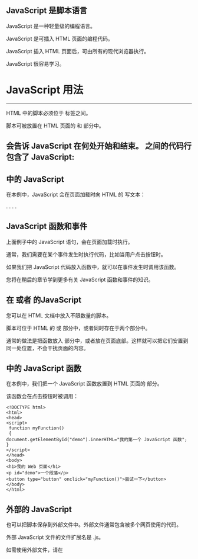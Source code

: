 ## JavaScript 是脚本语言

JavaScript 是一种轻量级的编程语言。

JavaScript 是可插入 HTML 页面的编程代码。

JavaScript 插入 HTML 页面后，可由所有的现代浏览器执行。

JavaScript 很容易学习。

# JavaScript 用法

------

HTML 中的脚本必须位于 <script> 与 </script> 标签之间。

脚本可被放置在 HTML 页面的 <body> 和 <head> 部分中。

## <script> 标签

如需在 HTML 页面中插入 JavaScript，请使用 <script> 标签。

<script> 和 </script> 会告诉 JavaScript 在何处开始和结束。

<script> 和 </script> 之间的代码行包含了 JavaScript:

  <script>
  alert("我的第一个 JavaScript"); 
  </script>  

## <body> 中的 JavaScript

在本例中，JavaScript 会在页面加载时向 HTML 的 <body> 写文本：


<!DOCTYPE html>
<html>
<body> 
    .
    .
<script> 
document.write("<h1>这是一个标题</h1>"); document.write("<p>这是一个段落</p>");
</script>
    .
    .
</body> </html> 

## JavaScript 函数和事件

上面例子中的 JavaScript 语句，会在页面加载时执行。

通常，我们需要在某个事件发生时执行代码，比如当用户点击按钮时。

如果我们把 JavaScript 代码放入函数中，就可以在事件发生时调用该函数。

您将在稍后的章节学到更多有关 JavaScript 函数和事件的知识。

## 在 <head> 或者 <body> 的JavaScript

您可以在 HTML 文档中放入不限数量的脚本。

脚本可位于 HTML 的 <body> 或 <head> 部分中，或者同时存在于两个部分中。

通常的做法是把函数放入 <head> 部分中，或者放在页面底部。这样就可以把它们安置到同一处位置，不会干扰页面的内容。

## <head> 中的 JavaScript 函数

在本例中，我们把一个 JavaScript 函数放置到 HTML 页面的 <head> 部分。

该函数会在点击按钮时被调用：

 

```
<!DOCTYPE html>
<html>
<head>
<script>
 function myFunction()
 {     
document.getElementById("demo").innerHTML="我的第一个 JavaScript 函数"; }
</script>
</head>
<body> 
<h1>我的 Web 页面</h1>
<p id="demo">一个段落</p>
<button type="button" onclick="myFunction()">尝试一下</button> 
</body> 
</html>  
```

## 外部的 JavaScript

也可以把脚本保存到外部文件中。外部文件通常包含被多个网页使用的代码。

外部 JavaScript 文件的文件扩展名是 .js。

如需使用外部文件，请在 <script> 标签的 "src" 属性中设置该 .js 文件：

```
<!DOCTYPE html>
<html>
<body>
<script src="myScript.js"></script>
</body>
</html>
```

你可以将脚本放置于 <head> 或者 <body>中，放在 <script> 标签中的脚本与外部引用的脚本运行效果完全一致。

myScript.js 文件代码如下：

```
function myFunction()
{
    document.getElementById("demo").innerHTML="我的第一个 JavaScript 函数";
}
```

# JavaScript 输出

JavaScript 没有任何打印或者输出的函数。

## JavaScript 显示数据

JavaScript 可以通过不同的方式来输出数据：

- 使用 **window.alert()** 弹出警告框。
- 使用 **document.write()** 方法将内容写到 HTML 文档中。
- 使用 **innerHTML** 写入到 HTML 元素。
- 使用 **console.log()** 写入到浏览器的控制台。

## 使用 window.alert()

你可以弹出警告框来显示数据：

```
<!DOCTYPE html>
<html>
<body>

<h1>我的第一个页面</h1>
<p>我的第一个段落。</p>

<script>
window.alert(5 + 6);
</script>

</body>
</html>
```

## 操作 HTML 元素

如需从 JavaScript 访问某个 HTML 元素，您可以使用 document.getElementById(*id*) 方法。

请使用 "id" 属性来标识 HTML 元素，并 innerHTML 来获取或插入元素内容：

```
<!DOCTYPE html>
<html>
<body>

<h1>我的第一个 Web 页面</h1>

<p id="demo">我的第一个段落</p>

<script>
document.getElementById("demo").innerHTML = "段落已修改。";
</script>

</body>
</html>
```

以上 JavaScript 语句（在 <script> 标签中）可以在 web 浏览器中执行：

**document.getElementById("demo")** 是使用 id 属性来查找 HTML 元素的 JavaScript 代码 。

**innerHTML = "段落已修改。"** 是用于修改元素的 HTML 内容(innerHTML)的 JavaScript 代码。

## 在本教程中

在大多数情况下，在本教程中，我们将使用上面描述的方法来输出：

上面的例子直接把 id="demo" 的 <p> 元素写到 HTML 文档输出中：

## 写到 HTML 文档

出于测试目的，您可以将JavaScript直接写在HTML 文档中：

```
<!DOCTYPE html>
<html>
<body>

<h1>我的第一个 Web 页面</h1>

<p>我的第一个段落。</p>

<script>
document.write(Date());
</script>

</body>
</html>
```

| <img src="https://www.runoob.com/images/lamp.jpg" alt="Note" style="zoom: 200%;" /> | 请使用 document.write() 仅仅向文档输出写内容。如果在文档已完成加载后执行 document.write，整个 HTML 页面将被覆盖。 |
| ------------------------------------------------------------ | ------------------------------------------------------------ |
|                                                              |                                                              |

```
<!DOCTYPE html>
<html>
<body>

<h1>我的第一个 Web 页面</h1>

<p>我的第一个段落。</p>

<button onclick="myFunction()">点我</button>

<script>
function myFunction() {
    document.write(Date());
}
</script>

</body>
</html>

```

## 写到控制台

如果您的浏览器支持调试，你可以使用 **console.log()** 方法在浏览器中显示 JavaScript 值。

浏览器中使用 F12 来启用调试模式， 在调试窗口中点击 "Console" 菜单。

```
<!DOCTYPE html>
<html>
<body>

<h1>我的第一个 Web 页面</h1>

<script>
a = 5;
b = 6;
c = a + b;
console.log(c);
</script>

</body>
</html>
```

 实例 console 截图： 

![](https://www.runoob.com/wp-content/uploads/2013/08/console-log.jpg) 

## 您知道吗?

| ![Note](https://www.runoob.com/images/lamp.jpg) | 程序中调试是测试，查找及减少bug(错误)的过程。 |
| ----------------------------------------------- | --------------------------------------------- |
|                                                 |                                               |

# JavaScript 语法

------

JavaScript 是一个程序语言。语法规则定义了语言结构。

------

## JavaScript 语法

JavaScript 是一个脚本语言。

它是一个轻量级，但功能强大的编程语言。

------

## JavaScript 字面量

在编程语言中，一般固定值称为字面量，如 3.14。

**数字（Number）字面量** 可以是整数或者是小数，或者是科学计数(e)。

```
3.14

1001

123e5
```

**字符串（String）字面量** 可以使用单引号或双引号:

```
"John Doe"

'John Doe'
```

 **表达式字面量** 用于计算： 

```
5 + 6

5 * 10
```

 **数组（Array）字面量** 定义一个数组： 

```
[40, 100, 1, 5, 25, 10]
```

**对象（Object）字面量** 定义一个对象：

```
{firstName:"John", lastName:"Doe", age:50, eyeColor:"blue"}
```

**函数（Function）字面量** 定义一个函数：

```
function myFunction(a, b) { return a * b;}
```

## JavaScript 变量

在编程语言中，变量用于存储数据值。

JavaScript 使用关键字 **var** 来定义变量， 使用等号来为变量赋值：

```
var x, length

x = 5

length = 6
```

 变量可以通过变量名访问。在指令式语言中，变量通常是可变的。字面量是一个恒定的值。 

| ![Note](https://www.runoob.com/images/lamp.jpg) | 变量是一个**名称**。字面量是一个**值**。 |
| ----------------------------------------------- | ---------------------------------------- |
|                                                 |                                          |

## JavaScript 操作符

JavaScript使用 **算术运算符** 来计算值:

```
5 + 6) * 10
```

 JavaScript使用**赋值运算符**给变量赋值： 

```
x = 5
y = 6
z = (x + y) * 10
```

 JavaScript语言有多种类型的运算符 

| 类型                   | 实例      | 描述                   |
| :--------------------- | :-------- | :--------------------- |
| 赋值，算术和位运算符   | = + - * / | 在 JS 运算符中描述     |
| 条件，比较及逻辑运算符 | == != < > | 在 JS 比较运算符中描述 |

## JavaScript 语句

在 HTML 中，JavaScript 语句向浏览器发出的命令。

语句是用分号分隔：

```
x = 5 + 6;
y = x * 10;
```

## JavaScript 关键字

JavaScript 关键字用于标识要执行的操作。

和其他任何编程语言一样，JavaScript 保留了一些关键字为自己所用。

**var** 关键字告诉浏览器创建一个新的变量：

```
var x = 5 + 6;
var y = x * 10;
```

JavaScript 同样保留了一些关键字，这些关键字在当前的语言版本中并没有使用，但在以后 JavaScript 扩展中会用到。

以下是 JavaScript 中最重要的保留字（按字母顺序）：

| abstract | else       | instanceof | super        |
| -------- | ---------- | ---------- | ------------ |
|          |            |            |              |
| boolean  | enum       | int        | switch       |
|          |            |            |              |
| break    | export     | interface  | synchronized |
|          |            |            |              |
| byte     | extends    | let        | this         |
|          |            |            |              |
| case     | false      | long       | throw        |
|          |            |            |              |
| catch    | final      | native     | throws       |
|          |            |            |              |
| char     | finally    | new        | transient    |
|          |            |            |              |
| class    | float      | null       | true         |
|          |            |            |              |
| const    | for        | package    | try          |
|          |            |            |              |
| continue | function   | private    | typeof       |
|          |            |            |              |
| debugger | goto       | protected  | var          |
|          |            |            |              |
| default  | if         | public     | void         |
|          |            |            |              |
| delete   | implements | return     | volatile     |
|          |            |            |              |
| do       | import     | short      | while        |
|          |            |            |              |
| double   | in         | static     | with         |

## JavaScript 注释

下面的例子使用多行注释来解释代码：

不是所有的 JavaScript 语句都是"命令"。双斜杠 **//** 后的内容将会被浏览器忽略：

```
// 我不会执行
```

## JavaScript 多行注释

多行注释以 **/\*** 开始，以 ***/** 结尾。

## JavaScript 数据类型

JavaScript 有多种数据类型：数字，字符串，数组，对象等等：

```
var length = 16;                  // Number 通过数字字面量赋值
var points = x * 10;               // Number 通过表达式字面量赋值
var lastName = "Johnson";             // String 通过字符串字面量赋值
var cars = ["Saab", "Volvo", "BMW"];       // Array 通过数组字面量赋值
var person = {firstName:"John", lastName:"Doe"}; // Object 通过对象字面量赋值
```



------

## 数据类型的概念

编程语言中，数据类型是一个非常重要的内容。

为了可以操作变量，了解数据类型的概念非常重要。

如果没有使用数据类型，以下实例将无法执行：

16 + "Volvo"

16 加上 "Volvo" 是如何计算呢? 以上会产生一个错误还是输出以下结果呢？

"16Volvo"

你可以在浏览器尝试执行以上代码查看效果。

在接下来的章节中你将学到更多关于数据类型的知识。

------

## JavaScript 函数

JavaScript 语句可以写在函数内，函数可以重复引用：

**引用一个函数** = 调用函数(执行函数内的语句)。

```
function myFunction(a, b) {
  return a * b;                // 返回 a 乘以 b 的结果
}
```

------

## JavaScript 字母大小写

JavaScript 对大小写是敏感的。

当编写 JavaScript 语句时，请留意是否关闭大小写切换键。

函数 **getElementById** 与 **getElementbyID** 是不同的。

同样，变量 **myVariable** 与 **MyVariable** 也是不同的。

------

## JavaScript 字符集

JavaScript 使用 Unicode 字符集。

Unicode 覆盖了所有的字符，包含标点等字符。

如需进一步了解，请学习我们的 [完整 Unicode 参考手册](https://www.runoob.com/charsets/ref-html-utf8.html)。

------

## 您知道吗?

| ![Note](https://www.runoob.com/images/lamp.jpg) | JavaScript 中，常见的是驼峰法的命名规则，如 lastName (而不是lastname)。 |
| ----------------------------------------------- | ------------------------------------------------------------ |
|                                                 |                                                              |

## JavaScript 语句标识符

JavaScript 语句通常以一个 **语句标识符** 为开始，并执行该语句。

语句标识符是保留关键字不能作为变量名使用。

下表列出了 JavaScript 语句标识符 (关键字) ：

| 语句         | 描述                                                         |
| :----------- | :----------------------------------------------------------- |
| break        | 用于跳出循环。                                               |
| catch        | 语句块，在 try 语句块执行出错时执行 catch 语句块。           |
| continue     | 跳过循环中的一个迭代。                                       |
| do ... while | 执行一个语句块，在条件语句为 true 时继续执行该语句块。       |
| for          | 在条件语句为 true 时，可以将代码块执行指定的次数。           |
| for ... in   | 用于遍历数组或者对象的属性（对数组或者对象的属性进行循环操作）。 |
| function     | 定义一个函数                                                 |
| if ... else  | 用于基于不同的条件来执行不同的动作。                         |
| return       | 退出函数                                                     |
| switch       | 用于基于不同的条件来执行不同的动作。                         |
| throw        | 抛出（生成）错误 。                                          |
| try          | 实现错误处理，与 catch 一同使用。                            |
| var          | 声明一个变量。                                               |
| while        | 当条件语句为 true 时，执行语句块。                           |

# JavaScript 数据类型

------

**值类型(基本类型)**：字符串（String）、数字(Number)、布尔(Boolean)、对空（Null）、未定义（Undefined）、Symbol。

**引用数据类型**：对象(Object)、数组(Array)、函数(Function)。

> **注：**Symbol 是 ES6 引入了一种新的原始数据类型，表示独一无二的值。

## JavaScript 拥有动态类型

JavaScript 拥有动态类型。这意味着相同的变量可用作不同的类型：

## 实例

var x;        // x 为 undefined
var x = 5;      // 现在 x 为数字
var x = "John";   // 现在 x 为字符串



------

## JavaScript 字符串

字符串是存储字符（比如 "Bill Gates"）的变量。

字符串可以是引号中的任意文本。您可以使用单引号或双引号：

## 实例

var carname="Volvo XC60";
var carname='Volvo XC60';

您可以在字符串中使用引号，只要不匹配包围字符串的引号即可：

## 实例

var answer="It's alright";
var answer="He is called 'Johnny'";
var answer='He is called "Johnny"';


[尝试一下 »](https://www.runoob.com/try/try.php?filename=tryjs_datatypes_string)

您将在本教程的高级部分学到更多关于字符串的知识。

------

## JavaScript 数字

JavaScript 只有一种数字类型。数字可以带小数点，也可以不带：

## 实例

var x1=34.00;   //使用小数点来写
var x2=34;     //不使用小数点来写

极大或极小的数字可以通过科学（指数）计数法来书写：

## 实例

var y=123e5;   // 12300000
var z=123e-5;   // 0.00123


[尝试一下 »](https://www.runoob.com/try/try.php?filename=tryjs_numbers)

您将在本教程的高级部分学到更多关于数字的知识。

------

## JavaScript 布尔

布尔（逻辑）只能有两个值：true 或 false。

var x=true;
var y=false;

布尔常用在条件测试中。您将在本教程稍后的章节中学到更多关于条件测试的知识。

------

## JavaScript 数组

下面的代码创建名为 cars 的数组：

var cars=new Array();
cars[0]="Saab";
cars[1]="Volvo";
cars[2]="BMW";

或者 (condensed array):

var cars=new Array("Saab","Volvo","BMW");

或者 (literal array):

## 实例

var cars=["Saab","Volvo","BMW"];


[尝试一下 »](https://www.runoob.com/try/try.php?filename=tryjs_datatypes_array)

数组下标是基于零的，所以第一个项目是 [0]，第二个是 [1]，以此类推。

您将在本教程稍后的章节中学到更多关于数组的知识。

------

## JavaScript 对象

对象由花括号分隔。在括号内部，对象的属性以名称和值对的形式 (name : value) 来定义。属性由逗号分隔：

var person={firstname:"John", lastname:"Doe", id:5566};

上面例子中的对象 (person) 有三个属性：firstname、lastname 以及 id。

空格和折行无关紧要。声明可横跨多行：

var person={
firstname : "John",
lastname : "Doe",
id    : 5566
};

对象属性有两种寻址方式：

## 实例

name=person.lastname;
name=person["lastname"];


[尝试一下 »](https://www.runoob.com/try/try.php?filename=tryjs_datatypes_object)

您将在本教程稍后的章节中学到更多关于对象的知识。

------

## Undefined 和 Null

Undefined 这个值表示变量不含有值。

可以通过将变量的值设置为 null 来清空变量。

## 实例

cars=null;
person=null;


[尝试一下 »](https://www.runoob.com/try/try.php?filename=tryjs_undefined)



------

## 声明变量类型

当您声明新变量时，可以使用关键词 "new" 来声明其类型：

var carname=new String;
var x=   new Number;
var y=   new Boolean;
var cars=  new Array;
var person= new Object;



| ![lamp](https://www.runoob.com/images/lamp.jpg) | JavaScript 变量均为对象。当您声明一个变量时，就创建了一个新的对象。 |
| ----------------------------------------------- | ------------------------------------------------------------ |
|                                                 |                                                              |

# JavaScript 对象

------

JavaScript 对象是拥有属性和方法的数据。

------

## 真实生活中的对象，属性和方法

真实生活中，一辆汽车是一个对象。

对象有它的属性，如重量和颜色等，方法有启动停止等:

| 对象                                                      | 属性                                                         | 方法                                              |
| :-------------------------------------------------------- | :----------------------------------------------------------- | :------------------------------------------------ |
| ![img](https://www.runoob.com/images/objectExplained.gif) | car.name = Fiat  car.model = 500  car.weight = 850kg  car.color = white | car.start()  car.drive()  car.brake()  car.stop() |

所有汽车都有这些属性，但是每款车的属性都不尽相同。

所有汽车都拥有这些方法，但是它们被执行的时间都不尽相同。

## JavaScript 对象

在 JavaScript中，几乎所有的事物都是对象。

# JavaScript 函数

------

函数是由事件驱动的或者当它被调用时执行的可重复使用的代码块。

## 实例

```
<!DOCTYPE html>
<html>
<head>
<meta charset="utf-8">
<title>测试实例</title>
<script>
function myFunction()
{
    alert("Hello World!");
}
</script>
</head>
 
<body>
<button onclick="myFunction()">点我</button>
</body>
</html>
```

## JavaScript 函数语法

函数就是包裹在花括号中的代码块，前面使用了关键词 function：

```
function functionname()
{
    // 执行代码
}
```

